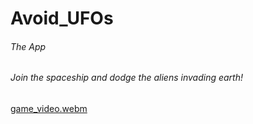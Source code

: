 # Avoid_UFOs 

###### The App

###### Join the spaceship and dodge the aliens invading earth!

[game_video.webm](https://user-images.githubusercontent.com/44978502/205457907-86e988a6-16eb-4203-a3a0-a8f27d2767f2.webm)
